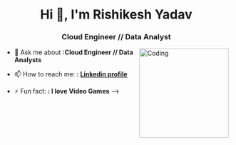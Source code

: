 


<h1 align="center">Hi 👋, I'm Rishikesh Yadav</h1>
<h3 align="center">Cloud Engineer // Data Analyst</h3>
<img align="right" alt="Coding" width="200" src="https://media1.giphy.com/media/FoVzfcqCDSb7zCynOp/200w.webp?cid=ecf05e47tjmypqnuyon043qkaq2p89yasrd53uwz7ka1mjtw&rid=200w.webp&ct=g">



- 💬 Ask me about **:Cloud Engineer // Data Analysts**
- 📫 How to reach me: **: [Linkedin profile](https://www.linkedin.com/in/rishikeshhhh-yadav/)**

- ⚡ Fun fact: **: I love Video Games**
-->
